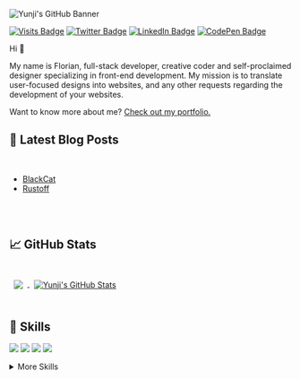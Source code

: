 ![Yunji's GitHub Banner](./assets/banner.png)

[![Visits Badge](https://badges.pufler.dev/visits/yunjidev/yunjidev)](#)
[![Twitter Badge](https://img.shields.io/badge/Twitter-Profile-informational?style=flat&logo=twitter&logoColor=white&color=1CA2F1)](https://twitter.com/Yunji_TV)
[![LinkedIn Badge](https://img.shields.io/badge/LinkedIn-Profile-informational?style=flat&logo=linkedin&logoColor=white&color=0D76A8)](https://www.linkedin.com/in/florian-van-camp-102aba262/)
[![CodePen Badge](https://img.shields.io/badge/CodePen-Profile-informational?style=flat&logo=codepen&logoColor=white&color=black)](https://codepen.io/Florian-Van-Camp)

Hi 👋

My name is Florian, full-stack developer, creative coder and self-proclaimed designer specializing in front-end development. My mission is to translate user-focused designs into websites, and any other requests regarding the development of your websites.

Want to know more about me? [Check out my portfolio.](#)

## 📝 Latest Blog Posts

<br>

<!-- BLOG-POST-LIST:START -->
- [BlackCat](https://github.com/Yunjidev/blackcatv2.git)
- [Rustoff](https://github.com/Yunjidev/rustoff.git)
<!-- BLOG-POST-LIST:END -->

<br>
<br>

## &#x1f4c8; GitHub Stats

<br>

<a href="https://github.com/Yunjidev">
  <img align="center" style="margin:0.5rem" src="https://github-readme-stats.vercel.app/api/top-langs/?username=yunjidev&hide=html,css&title_color=ffffff&text_color=c9cacc&icon_color=4AB197&bg_color=1A2B34" />
</a>

<a href="https://github.com/Yunjidev">
  <img align="center" style="margin:0.5rem" src="https://github-readme-stats.vercel.app/api?username=yunjidev&show_icons=true&line_height=27&count_private=true&title_color=ffffff&text_color=c9cacc&icon_color=4AB097&bg_color=1A2B34" alt="Yunji's GitHub Stats" />
</a>

<br>
<br>

## 💼 Skills

![](https://img.shields.io/badge/Code-ruby-informational?style=flat&logo=ruby&logoColor=white&color=4AB197)
![](https://img.shields.io/badge/Code-React-informational?style=flat&logo=react&logoColor=white&color=4AB197)
![](https://img.shields.io/badge/Code-JavaScript-informational?style=flat&logo=JavaScript&logoColor=white&color=4AB197)
![](https://img.shields.io/badge/Code-MySQL-informational?style=flat&logo=MySQL&logoColor=white&color=4AB197)

<details>
<summary>More Skills</summary>
<br>

![](https://img.shields.io/badge/Style-CSS-informational?style=flat&logo=css3&logoColor=white&color=4AB197)
![](https://img.shields.io/badge/Style-Tailwind-informational?style=flat&logo=Tailwind-CSS&logoColor=white&color=4AB197)
![](https://img.shields.io/badge/Style-Bootstrap-informational?style=flat&logo=Bootstrap&logoColor=white&color=4AB197)


<br>


![](https://img.shields.io/badge/Tools-NPM-informational?style=flat&logo=npm&logoColor=white&color=4AB197)
![](https://img.shields.io/badge/Tools-Figma-informational?style=flat&logo=Figma-XD&logoColor=white&color=4AB197)
![](https://img.shields.io/badge/Tools-GitHub-informational?style=flat&logo=GitHub&logoColor=white&color=4AB197)
![](https://img.shields.io/badge/Tools-GitLab-informational?style=flat&logo=GitLab&logoColor=white&color=4AB197)

</details>

<br>

